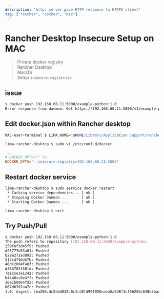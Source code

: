 ```yaml
---
description: "http: server gave HTTP response to HTTPS client"
tag: ["rancher", "docker", "mac"]
---
```


# Rancher Desktop Insecure Setup on MAC

> Private docker registry  
> Rancher Desktop  
> MacOS  
> Setup `insecure-registries`

## issue
```bash
$ docker push 192.168.60.11:5000/example-python:1.0
Error response from daemon: Get https://192.168.60.11:5000/v1/example-python: http: server gave HTTP response to HTTPS client
```

## Edit docker.json within Rancher desktop
```bash
MAC-user-terminal $ LIMA_HOME="$HOME/Library/Application Support/rancher-desktop/lima" "/Applications/Rancher Desktop.app/Contents/Resources/resources/darwin/lima/bin/limactl" shell 0

lima-rancher-desktop $ sudo vi /etc/conf.d/docker
```
```ini
...
# DOCKER_OPTS="" to
DOCKER_OPTS="--insecure-registry=192.168.60.11:5000"
```

## Restart docker service
```bash
lima-rancher-desktop $ sudo service docker restart
 * Caching service dependencies .. [ ok ]
 * Stopping Docker Daemon ..       [ ok ]
 * Starting Docker Daemon ...      [ ok ]

lima-rancher-desktop $ exit
```

## Try Push/Pull
```bash
$ docker push 192.168.60.11:5000/example-python:1.0
The push refers to repository [192.168.60.11:5000/example-python]
259faf3d45f5: Pushed
d25777b53a01: Pushed
b28e272ad893: Pushed
517c4790d67b: Pushed
40dc2004f48f: Pushed
df63783f60fd: Pushed
7e1c5e1a1242: Pushed
b4440cc8e4ff: Pushed
26a1b0864fd3: Pushed
867d0767a47c: Pushed
1.0: digest: sha256:dc8ebd032c0c1cd8fd991926eaea5a9d8f3cf66286c048e3bac6336969c524b5 size: 2414
```